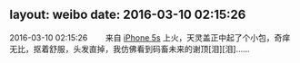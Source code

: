 layout: weibo
date: 2016-03-10 02:15:26
---
<meta name="referrer" content="no-referrer" />

2016-03-10 02:15:26  &nbsp;&nbsp;&nbsp;&nbsp;&nbsp;&nbsp; 来自 <a href="sinaweibo://customweibosource" rel="nofollow">iPhone 5s</a>
上火，天灵盖正中起了个小包，奇痒无比，抠着舒服，头发直掉，我仿佛看到码畜未来的谢顶[泪][泪]…… ​​​
